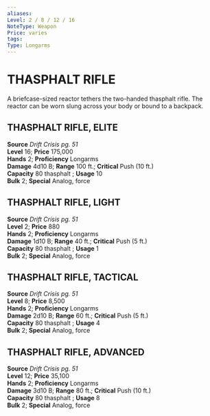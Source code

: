 ```yaml
---
aliases: 
Level: 2 / 8 / 12 / 16
NoteType: Weapon
Price: varies
tags: 
Type: Longarms
---
```

# THASPHALT RIFLE

A briefcase-sized reactor tethers the two-handed thasphalt rifle. The reactor can be worn slung across your body or bound to a backpack.  

## THASPHALT RIFLE, ELITE

**Source** _Drift Crisis pg. 51_  
**Level** 16; **Price** 175,000  
**Hands** 2; **Proficiency** Longarms  
**Damage** 4d10 B; **Range** 100 ft.; **Critical** Push (10 ft.)  
**Capacity** 80 thasphalt ; **Usage** 10  
**Bulk** 2; **Special** Analog, force

## THASPHALT RIFLE, LIGHT
**Source** _Drift Crisis pg. 51_  
**Level** 2; **Price** 880  
**Hands** 2; **Proficiency** Longarms  
**Damage** 1d10 B; **Range** 40 ft.; **Critical** Push (5 ft.)  
**Capacity** 80 thasphalt ; **Usage** 1  
**Bulk** 2; **Special** Analog, force

## THASPHALT RIFLE, TACTICAL

**Source** _Drift Crisis pg. 51_  
**Level** 8; **Price** 8,500  
**Hands** 2; **Proficiency** Longarms  
**Damage** 2d10 B; **Range** 60 ft.; **Critical** Push (5 ft.)  
**Capacity** 80 thasphalt ; **Usage** 4  
**Bulk** 2; **Special** Analog, force

## THASPHALT RIFLE, ADVANCED

**Source** _Drift Crisis pg. 51_  
**Level** 12; **Price** 35,100  
**Hands** 2; **Proficiency** Longarms  
**Damage** 3d10 B; **Range** 80 ft.; **Critical** Push (10 ft.)  
**Capacity** 80 thasphalt ; **Usage** 8  
**Bulk** 2; **Special** Analog, force
